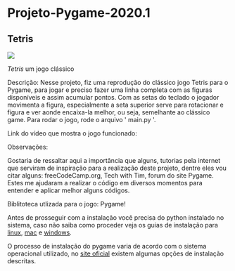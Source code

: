 # Projeto-Pygame-2020.1

## Tetris

![](https://media.giphy.com/media/26tn33aiTi1jkl6H6/giphy.gif)

*Tetris* um jogo clássico

Descrição: Nesse projeto, fiz uma reprodução do clássico jogo Tetris para o Pygame, para jogar e preciso fazer uma linha completa com as figuras disponíveis e assim acumular pontos. Com as setas do teclado o jogador movimenta a figura, especialmente a seta superior serve para rotacionar e figura e ver aonde encaixa-la melhor, ou seja, semelhante ao clássico game. Para rodar o jogo, rode o arquivo ' main.py '.

Link do vídeo que mostra o jogo funcionado: 

Observações:

Gostaria de ressaltar aqui a importância que alguns, tutorias pela internet que serviram de inspiração para a realização deste projeto, dentre eles vou citar alguns: freeCodeCamp.org, Tech with Tim, forum do site Pygame. Estes me ajudaram a realizar o código em diversos momentos para entender e aplicar melhor alguns códigos.

Biblitoteca utlizada para o jogo: Pygame! 

Antes de prosseguir com a instalação você precisa do python instalado no sistema, caso não saiba como proceder veja os guias de instalação para [linux](https://python.org.br/instalacao-linux/), [mac](https://python.org.br/instalacao-mac/) e [windows](https://python.org.br/instalacao-windows/).

O processo de instalação do pygame varia de acordo com o sistema operacional utilizado, no [site oficial](http://www.pygame.org/wiki/GettingStarted#Pygame%20Installation) existem algumas opções de instalação descritas.
